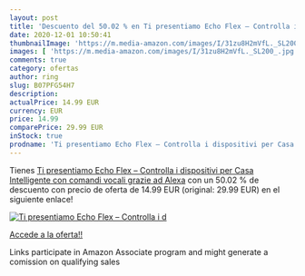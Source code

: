 ```yaml
---
layout: post
title: 'Descuento del 50.02 % en Ti presentiamo Echo Flex – Controlla i d'
date: 2020-12-01 10:50:41
thumbnailImage: 'https://m.media-amazon.com/images/I/31zu8H2mVfL._SL200_.jpg'
images: [ 'https://m.media-amazon.com/images/I/31zu8H2mVfL._SL200_.jpg' ]
comments: true
category: ofertas
author: ring
slug: B07PFG54H7
description:
actualPrice: 14.99 EUR
currency: EUR
price: 14.99
comparePrice: 29.99 EUR
inStock: true
prodname: 'Ti presentiamo Echo Flex – Controlla i dispositivi per Casa Intelligente con comandi vocali grazie ad Alexa'
---
```


Tienes [Ti presentiamo Echo Flex – Controlla i dispositivi per Casa Intelligente con comandi vocali grazie ad Alexa](https://www.amazon.it/dp/B07PFG54H7/?tag=tolees00-21) con un 50.02 % de descuento con precio de oferta de 14.99 EUR (original: 29.99 EUR) en el siguiente enlace!

[![Ti presentiamo Echo Flex – Controlla i d](https://m.media-amazon.com/images/I/31zu8H2mVfL._SL200_.jpg)](https://www.amazon.it/dp/B07PFG54H7/?tag=tolees00-21)

[Accede a la oferta!!](https://www.amazon.it/dp/B07PFG54H7/?tag=tolees00-21)

Links participate in Amazon Associate program and might generate a comission on qualifying sales


